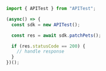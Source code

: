 <!-- Start SDK Example Usage -->


```typescript
import { APITest } from "APITest";

(async() => {
  const sdk = new APITest();

  const res = await sdk.patchPets();

  if (res.statusCode == 200) {
    // handle response
  }
})();
```
<!-- End SDK Example Usage -->